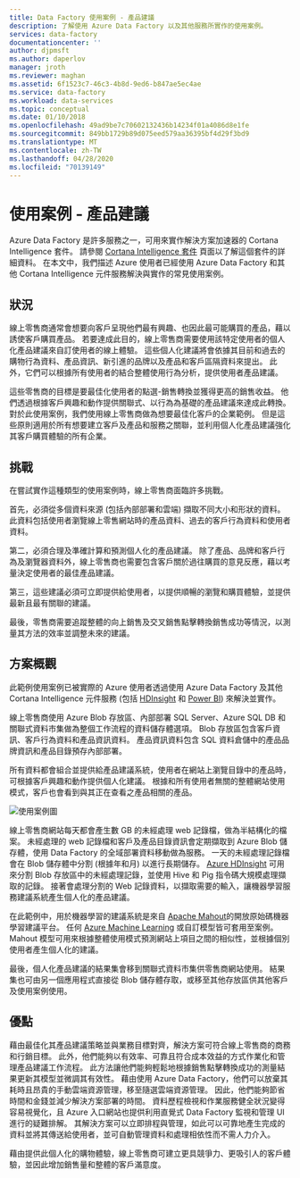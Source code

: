 ```yaml
---
title: Data Factory 使用案例 - 產品建議
description: 了解使用 Azure Data Factory 以及其他服務所實作的使用案例。
services: data-factory
documentationcenter: ''
author: djpmsft
ms.author: daperlov
manager: jroth
ms.reviewer: maghan
ms.assetid: 6f1523c7-46c3-4b8d-9ed6-b847ae5ec4ae
ms.service: data-factory
ms.workload: data-services
ms.topic: conceptual
ms.date: 01/10/2018
ms.openlocfilehash: 49ad9be7c70602132436b14234f01a4086d8e1fe
ms.sourcegitcommit: 849bb1729b89d075eed579aa36395bf4d29f3bd9
ms.translationtype: MT
ms.contentlocale: zh-TW
ms.lasthandoff: 04/28/2020
ms.locfileid: "70139149"
---
```

# <a name="use-case---product-recommendations"></a>使用案例 - 產品建議
Azure Data Factory 是許多服務之一，可用來實作解決方案加速器的 Cortana Intelligence 套件。  請參閱 [Cortana Intelligence 套件](https://www.microsoft.com/cortanaanalytics) 頁面以了解這個套件的詳細資料。 在本文中，我們描述 Azure 使用者已經使用 Azure Data Factory 和其他 Cortana Intelligence 元件服務解決與實作的常見使用案例。

## <a name="scenario"></a>狀況
線上零售商通常會想要向客戶呈現他們最有興趣、也因此最可能購買的產品，藉以誘使客戶購買產品。 若要達成此目的，線上零售商需要使用該特定使用者的個人化產品建議來自訂使用者的線上體驗。 這些個人化建議將會依據其目前和過去的購物行為資料、產品資訊、新引進的品牌以及產品和客戶區隔資料來提出。  此外，它們可以根據所有使用者的結合整體使用行為分析，提供使用者產品建議。

這些零售商的目標是要最佳化使用者的點選-銷售轉換並獲得更高的銷售收益。  他們透過根據客戶興趣和動作提供關聯式、以行為為基礎的產品建議來達成此轉換。 對於此使用案例，我們使用線上零售商做為想要最佳化客戶的企業範例。 但是這些原則適用於所有想要建立客戶及產品和服務之關聯，並利用個人化產品建議強化其客戶購買體驗的所有企業。

## <a name="challenges"></a>挑戰
在嘗試實作這種類型的使用案例時，線上零售商面臨許多挑戰。 

首先，必須從多個資料來源 (包括內部部署和雲端) 擷取不同大小和形狀的資料。 此資料包括使用者瀏覽線上零售網站時的產品資料、過去的客戶行為資料和使用者資料。 

第二，必須合理及準確計算和預測個人化的產品建議。 除了產品、品牌和客戶行為及瀏覽器資料外，線上零售商也需要包含客戶關於過往購買的意見反應，藉以考量決定使用者的最佳產品建議。 

第三，這些建議必須可立即提供給使用者，以提供順暢的瀏覽和購買體驗，並提供最新且最有關聯的建議。 

最後，零售商需要追蹤整體的向上銷售及交叉銷售點擊轉換銷售成功等情況，以測量其方法的效率並調整未來的建議。

## <a name="solution-overview"></a>方案概觀
此範例使用案例已被實際的 Azure 使用者透過使用 Azure Data Factory 及其他 Cortana Intelligence 元件服務 (包括 [HDInsight](https://azure.microsoft.com/services/hdinsight/) 和 [Power BI](https://powerbi.microsoft.com/)) 來解決並實作。

線上零售商使用 Azure Blob 存放區、內部部署 SQL Server、Azure SQL DB 和關聯式資料市集做為整個工作流程的資料儲存體選項。  Blob 存放區包含客戶資訊、客戶行為資料和產品資訊資料。 產品資訊資料包含 SQL 資料倉儲中的產品品牌資訊和產品目錄預存內部部署。 

所有資料都會組合並提供給產品建議系統，使用者在網站上瀏覽目錄中的產品時，可根據客戶興趣和動作提供個人化建議。 根據和所有使用者無關的整體網站使用模式，客戶也會看到與其正在查看之產品相關的產品。

![使用案例圖](./media/data-factory-product-reco-usecase/diagram-1.png)

線上零售商網站每天都會產生數 GB 的未經處理 web 記錄檔，做為半結構化的檔案。 未經處理的 web 記錄檔和客戶及產品目錄資訊會定期擷取到 Azure Blob 儲存體，使用 Data Factory 的全域部署資料移動做為服務。 一天的未經處理記錄檔會在 Blob 儲存體中分割 (根據年和月) 以進行長期儲存。  [Azure HDInsight](https://azure.microsoft.com/services/hdinsight/) 可用來分割 Blob 存放區中的未經處理記錄，並使用 Hive 和 Pig 指令碼大規模處理擷取的記錄。 接著會處理分割的 Web 記錄資料，以擷取需要的輸入，讓機器學習服務建議系統產生個人化的產品建議。

在此範例中，用於機器學習的建議系統是來自 [Apache Mahout](https://mahout.apache.org/)的開放原始碼機器學習建議平台。  任何 [Azure Machine Learning](https://azure.microsoft.com/services/machine-learning/) 或自訂模型皆可套用至案例。  Mahout 模型可用來根據整體使用模式預測網站上項目之間的相似性，並根據個別使用者產生個人化的建議。

最後，個人化產品建議的結果集會移到關聯式資料市集供零售商網站使用。  結果集也可由另一個應用程式直接從 Blob 儲存體存取，或移至其他存放區供其他客戶及使用案例使用。

## <a name="benefits"></a>優點
藉由最佳化其產品建議策略並與業務目標對齊，解決方案可符合線上零售商的商務和行銷目標。 此外，他們能夠以有效率、可靠且符合成本效益的方式作業化和管理產品建議工作流程。 此方法讓他們能夠輕鬆地根據銷售點擊轉換成功的測量結果更新其模型並微調其有效性。 藉由使用 Azure Data Factory，他們可以放棄其耗時且昂貴的手動雲端資源管理，移至隨選雲端資源管理。 因此，他們能夠節省時間和金錢並減少解決方案部署的時間。 資料歷程檢視和作業服務健全狀況變得容易視覺化，且 Azure 入口網站也提供利用直覺式 Data Factory 監視和管理 UI 進行的疑難排解。 其解決方案可以立即排程與管理，如此可以可靠地產生完成的資料並將其傳送給使用者，並可自動管理資料和處理相依性而不需人力介入。

藉由提供此個人化的購物體驗，線上零售商可建立更具競爭力、更吸引人的客戶體驗，並因此增加銷售量和整體的客戶滿意度。

